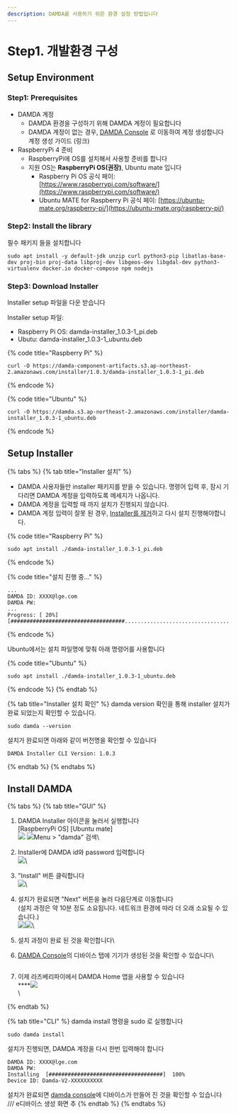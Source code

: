 ```yaml
---
description: DAMDA를 사용하기 위한 환경 설정 방법입니다
---
```


# Step1. 개발환경 구성

## Setup Environment <a href="#setup-environment" id="setup-environment"></a>

### Step1: Prerequisites

* DAMDA 계정
  * DAMDA 환경을 구성하기 위해 DAMDA 계정이 필요합니다
  * DAMDA 계정이 없는 경우, [DAMDA Console](http://damda.lge.com/login?redirect=%2Fhome) 로 이동하여 계정 생성합니다\
    계정 생성 가이드 (링크)
* RaspberryPi 4 준비
  * RaspberryPi에 OS를 설치해서 사용할 준비를 합니다
  * 지원 OS는 **RaspberryPi OS(권장)**, Ubuntu mate 입니다
    * Raspberry Pi OS 공식 페이: [https://www.raspberrypi.com/software/](https://www.raspberrypi.com/software/)
    * &#x20;Ubuntu MATE for Raspberry Pi 공식 페이: [https://ubuntu-mate.org/raspberry-pi/](https://ubuntu-mate.org/raspberry-pi/)

### Step2: Install the library

필수 패키지 들을 설치합니다

```shell
sudo apt install -y default-jdk unzip curl python3-pip libatlas-base-dev proj-bin proj-data libproj-dev libgeos-dev libgdal-dev python3-virtualenv docker.io docker-compose npm nodejs
```

### Step3: Download Installer

Installer setup 파일을 다운 받습니다

Installer setup 파일:&#x20;

* Raspberry Pi OS: damda-installer\_1.0.3-1\_pi.deb
* Ubutu: damda-installer\_1.0.3-1\_ubuntu.deb

{% code title="Raspberry Pi" %}
```shell
curl -O https://damda-component-artifacts.s3.ap-northeast-2.amazonaws.com/installer/1.0.3/damda-installer_1.0.3-1_pi.deb
```
{% endcode %}

{% code title="Ubuntu" %}
```shell
curl -O https://damda.s3.ap-northeast-2.amazonaws.com/installer/damda-installer_1.0.3-1_ubuntu.deb
```
{% endcode %}

## Setup Installer

{% tabs %}
{% tab title="Installer 설치" %}
* DAMDA 사용자들만 installer 패키지를 받을 수 있습니다. 명령어 입력 후, 잠시 기다리면 DAMDA 계정을 입력하도록 메세지가 나옵니다.&#x20;
* DAMDA 계정을 입력할 때 까지 설치가 진행되지 않습니다.&#x20;
* DAMDA 계정 입력이 잘못 된 경우, [Installer를 제거](../fundamentals/damda/damda-installer/damda-installer.md)하고 다시 설치 진행해야합니다.

{% code title="Raspberry Pi" %}
```shell
sudo apt install ./damda-installer_1.0.3-1_pi.deb
```
{% endcode %}

{% code title="설치 진행 중..." %}
```shell
...
DAMDA ID: XXXX@lge.com
DAMDA PW:
...
Progress: [ 20%] [####################################................................................................................................................................................]
```
{% endcode %}



&#x20;Ubuntu에서는 설치 파일명에 맞춰 아래 명령어를 사용합니다

{% code title="Ubuntu" %}
```shell
sudo apt install ./damda-installer_1.0.3-1_ubuntu.deb
```
{% endcode %}
{% endtab %}

{% tab title="Installer 설치 확인" %}
damda version 확인을 통해 installer 설치가 완료 되었는지 확인할 수 있습니다.

```shell
sudo damda --version
```

설치가 완료되면 아래와 같이 버전명을 확인할 수 있습니다

```
DAMDA Installer CLI Version: 1.0.3
```
{% endtab %}
{% endtabs %}

## Install DAMDA

{% tabs %}
{% tab title="GUI" %}
1. DAMDA Installer 아이콘을 눌러서 실행합니다\
   \[RaspberryPi OS]                                         \[Ubuntu mate]\
   ![](<../.gitbook/assets/image (7) (2).png>)   ![Menu > "damda" 검색](https://files.gitbook.com/v0/b/gitbook-x-prod.appspot.com/o/spaces%2Fl3Km0lGSEvAZ1z7FtNCb%2Fuploads%2Fo39jplzTATPRX20mYEYA%2Fimage.png?alt=media\&token=df171290-7f44-4663-8051-69634d1bca2d)\

2. Installer에 DAMDA id와 password 입력합니다\
   ![](https://files.gitbook.com/v0/b/gitbook-x-prod.appspot.com/o/spaces%2Fl3Km0lGSEvAZ1z7FtNCb%2Fuploads%2FfrLwzBJnl9AwXT8JUcwk%2Fimage.png?alt=media\&token=1c2059d0-6a04-479a-b65f-bb9427f9e038)\

3. "Install" 버튼 클릭합니다\
   ![](https://files.gitbook.com/v0/b/gitbook-x-prod.appspot.com/o/spaces%2Fl3Km0lGSEvAZ1z7FtNCb%2Fuploads%2F864kgxVwYclEkleIzerW%2Fimage.png?alt=media\&token=033a5c0f-44ac-4158-8ed8-16e7b5c366df)\

4. 설치가 완료되면 "Next" 버튼을 눌러 다음단계로 이동합니다 \
   (설치 과정은 약 10분 정도 소요됩니다. 네트워크 환경에 따라 더 오래 소요될 수 있습니다.)\
   ![](https://files.gitbook.com/v0/b/gitbook-x-prod.appspot.com/o/spaces%2Fl3Km0lGSEvAZ1z7FtNCb%2Fuploads%2FiVEw9LLe2TVUGYZgOPBq%2Fimage.png?alt=media\&token=7bd85b06-c8f6-468d-a9fb-79c896a2a43b) ​![](<../.gitbook/assets/image (2) (3).png>)\

5. 설치 과정이 완료 된 것을 확인합니다\

6.  [DAMDA Console](http://damda.lge.com/)의 디바이스 탭에 기기가 생성된 것을 확인할 수 있습니다\


    <figure><img src="../.gitbook/assets/image (8).png" alt=""><figcaption></figcaption></figure>
7. 이제 라즈베리파이에서 DAMDA Home 앱을 사용할 수 있습니다\
   ****![](../.gitbook/assets/image.png)\
   \

{% endtab %}

{% tab title="CLI" %}
damda install 명령을 sudo 로 실행합니다

```shell
sudo damda install
```



설치가 진행되면, DAMDA 계정을 다시 한번 입력해야 합니다

```shell
DAMDA ID: XXXX@lge.com
DAMDA PW:
Installing  [####################################]  100%
Device ID: Damda-V2-XXXXXXXXXX
```



설치가 완료되면 [damda console](http://damda.lge.com/home)에 디바이스가 만들어 진 것을 확인할 수 있습니다\
/// e디바이스 생성 화면 추
{% endtab %}
{% endtabs %}
